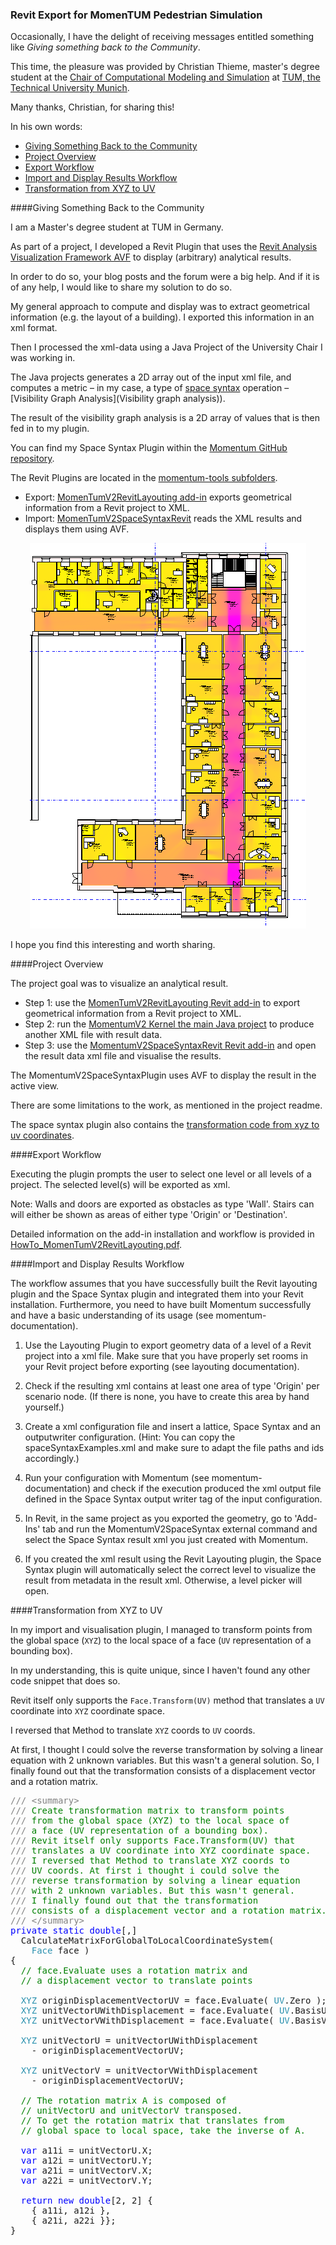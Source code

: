 <head>
<meta http-equiv="Content-Type" content="text/html; charset=utf-8">
<link rel="stylesheet" type="text/css" href="bc.css">
<!--
<script src="run_prettify.js" type="text/javascript"></script>
<script src="https://google-code-prettify.googlecode.com/svn/loader/run_prettify.js" type="text/javascript"></script>
-->
<script src="https://cdn.rawgit.com/google/code-prettify/master/loader/run_prettify.js" type="text/javascript"></script>
</head>

<!---

- https://github.com/tumcms/MomenTUM
  pedestrian simulation framework and tools
  the [Chair of Computational Modeling and Simulation](https://www.cms.bgu.tum.de/en/)
  [Technische Universität München](https://www.tum.de)
  The [layout-tools](https://github.com/tumcms/MomenTUM/tree/master/momentum-tools) projects provide mechanisms to generate simulation scenarios based on different input data (AutoCAD, Revit, OSM).
  https://github.com/tumcms/MomenTUM/tree/master/momentum-tools/momentum-layout-tools/momentum-layout-tools-revit
  This plugin is used to export geometrical information from a Revit project to a xml. The generated xml contains layouts (scenarios/levels) which can be used for Momentum simulations.

 #RevitAPI @AutodeskRevit #bim #dynamobim @AutodeskForge #ForgeDevCon #AULONDON

&ndash;
...

--->

### Revit Export for MomenTUM Pedestrian Simulation

Occasionally, I have the delight of receiving messages entitled something like *Giving something back to the Community*.

This time, the pleasure was provided by Christian Thieme, master's degree student at
the [Chair of Computational Modeling and Simulation](https://www.cms.bgu.tum.de/en) at
[TUM, the Technical University Munich](https://www.tum.de).

Many thanks, Christian, for sharing this!

In his own words:

- [Giving Something Back to the Community](#2) 
- [Project Overview](#3) 
- [Export Workflow](#4) 
- [Import and Display Results Workflow](#5) 
- [Transformation from XYZ to UV](#6) 


####<a name="2"></a>Giving Something Back to the Community

I am a Master's degree student at TUM in Germany.

As part of a project, I developed a Revit Plugin that uses
the [Revit Analysis Visualization Framework AVF](http://thebuildingcoder.typepad.com/blog/avf) to
display (arbitrary) analytical results.

In order to do so, your blog posts and the forum were a big help. And if it is of any help, I would like to share my solution to do so.

My general approach to compute and display was to extract geometrical information (e.g. the layout of a building).
I exported this information in an xml format.

Then I processed the xml-data using a Java Project of the University Chair I was working in.

The Java projects generates a 2D array out of the input xml file, and computes a metric &ndash; in my case, a type
of [space syntax](https://en.wikipedia.org/wiki/Space_syntax) operation
&ndash; [Visibility Graph Analysis](Visibility graph analysis)).

The result of the visibility graph analysis is a 2D array of values that is then fed in to my plugin.

You can find my Space Syntax Plugin within
the [Momentum GitHub repository](https://github.com/tumcms/MomenTUM).

The Revit Plugins are located in
the [momentum-tools subfolders](https://github.com/tumcms/MomenTUM/tree/master/momentum-tools).

- Export: [MomenTumV2RevitLayouting add-in](https://github.com/tumcms/MomenTUM/tree/master/momentum-tools/momentum-layout-tools/momentum-layout-tools-revit) exports geometrical information from a Revit project to XML.
- Import: [MomenTumV2SpaceSyntaxRevit](https://github.com/tumcms/MomenTUM/tree/master/momentum-tools/momentum-spaceSyntax-tools/momentum-spaceSyntax-tools-revit) reads the XML results and displays them using AVF.

<center>
<img src="img/momentum_gebaeude_7_rvt_export.png" alt="Gebaeude 7" width="442"/>
</center>

I hope you find this interesting and worth sharing.


####<a name="3"></a>Project Overview

The project goal was to visualize an analytical result.
 
- Step 1: use
the [MomenTumV2RevitLayouting Revit add-in](https://github.com/tumcms/MomenTUM/tree/master/momentum-tools/momentum-layout-tools/momentum-layout-tools-revit) to
export geometrical information from a Revit project to XML.
- Step 2: run
the [MomentumV2 Kernel the main Java project](https://github.com/tumcms/MomenTUM) to produce another XML file with result data.
- Step 3: use
the [MomentumV2SpaceSyntaxRevit Revit add-in](https://github.com/tumcms/MomenTUM/tree/master/momentum-tools/momentum-spaceSyntax-tools/momentum-spaceSyntax-tools-revit) and open the result data xml file and visualise the results.

The MomentumV2SpaceSyntaxPlugin uses AVF to display the result in the active view.

There are some limitations to the work, as mentioned in the project readme.

The space syntax plugin also contains the [transformation code from xyz to uv coordinates](#6).


####<a name="4"></a>Export Workflow

Executing the plugin prompts the user to select one level or all levels of a project. The selected level(s) will be exported as xml.

Note: Walls and doors are exported as obstacles as type 'Wall'. Stairs can will either be shown as areas of either type 'Origin' or 'Destination'.

Detailed information on the add-in installation and workflow is provided in [HowTo_MomenTumV2RevitLayouting.pdf](zip/HowTo_MomenTumV2RevitLayouting.pdf).


####<a name="5"></a>Import and Display Results Workflow

The workflow assumes that you have successfully built the Revit layouting plugin and the Space Syntax plugin and integrated them into your Revit installation. Furthermore, you need to have built Momentum successfully and have a basic understanding of its usage (see momentum-documentation).

1. Use the Layouting Plugin to export geometry data of a level of a Revit project into a xml file. Make sure that you have properly set rooms in your Revit project before exporting (see layouting documentation).

2. Check if the resulting xml contains at least one area of type 'Origin' per scenario node.
(If there is none, you have to create this area by hand yourself.)

3. Create a xml configuration file and insert a lattice, Space Syntax and an outputwriter configuration.
(Hint: You can copy the spaceSyntaxExamples.xml and make sure to adapt the file paths and ids accordingly.)

4. Run your configuration with Momentum (see momentum-documentation) and check if the execution produced the xml output file defined in the Space Syntax output writer tag of the input configuration.

5. In Revit, in the same project as you exported the geometry, go to 'Add-Ins' tab and run the MomentumV2SpaceSyntax external command and select the Space Syntax result xml you just created with Momentum.

6. If you created the xml result using the Revit Layouting plugin, the Space Syntax plugin will automatically select the correct level to visualize the result from metadata in the result xml. Otherwise, a level picker will open.


####<a name="6"></a>Transformation from XYZ to UV

In my import and visualisation plugin, I managed to transform points from the global space (`XYZ`) to the local space of a face (`UV` representation of a bounding box).

In my understanding, this is quite unique, since I haven't found any other code snippet that does so.

Revit itself only supports the `Face.Transform(UV)` method that translates a `UV` coordinate into `XYZ` coordinate space.

I reversed that Method to translate `XYZ` coords to `UV` coords.

At first, I thought I could solve the reverse transformation by solving a linear equation with 2 unknown variables. But this wasn't a general solution. So, I finally found out that the transformation consists of a displacement vector and a rotation matrix.

<pre class="code">
<span style="color:gray;">///</span><span style="color:green;">&nbsp;</span><span style="color:gray;">&lt;</span><span style="color:gray;">summary</span><span style="color:gray;">&gt;</span>
<span style="color:gray;">///</span><span style="color:green;">&nbsp;Create&nbsp;transformation&nbsp;matrix&nbsp;to&nbsp;transform&nbsp;points&nbsp;</span>
<span style="color:gray;">///</span><span style="color:green;">&nbsp;from&nbsp;the&nbsp;global&nbsp;space&nbsp;(XYZ)&nbsp;to&nbsp;the&nbsp;local&nbsp;space&nbsp;of&nbsp;</span>
<span style="color:gray;">///</span><span style="color:green;">&nbsp;a&nbsp;face&nbsp;(UV&nbsp;representation&nbsp;of&nbsp;a&nbsp;bounding&nbsp;box).</span>
<span style="color:gray;">///</span><span style="color:green;">&nbsp;Revit&nbsp;itself&nbsp;only&nbsp;supports&nbsp;Face.Transform(UV)&nbsp;that&nbsp;</span>
<span style="color:gray;">///</span><span style="color:green;">&nbsp;translates&nbsp;a&nbsp;UV&nbsp;coordinate&nbsp;into&nbsp;XYZ&nbsp;coordinate&nbsp;space.&nbsp;</span>
<span style="color:gray;">///</span><span style="color:green;">&nbsp;I&nbsp;reversed&nbsp;that&nbsp;Method&nbsp;to&nbsp;translate&nbsp;XYZ&nbsp;coords&nbsp;to&nbsp;</span>
<span style="color:gray;">///</span><span style="color:green;">&nbsp;UV&nbsp;coords.&nbsp;At&nbsp;first&nbsp;i&nbsp;thought&nbsp;i&nbsp;could&nbsp;solve&nbsp;the&nbsp;</span>
<span style="color:gray;">///</span><span style="color:green;">&nbsp;reverse&nbsp;transformation&nbsp;by&nbsp;solving&nbsp;a&nbsp;linear&nbsp;equation&nbsp;</span>
<span style="color:gray;">///</span><span style="color:green;">&nbsp;with&nbsp;2&nbsp;unknown&nbsp;variables.&nbsp;But&nbsp;this&nbsp;wasn&#39;t&nbsp;general.&nbsp;</span>
<span style="color:gray;">///</span><span style="color:green;">&nbsp;I&nbsp;finally&nbsp;found&nbsp;out&nbsp;that&nbsp;the&nbsp;transformation&nbsp;</span>
<span style="color:gray;">///</span><span style="color:green;">&nbsp;consists&nbsp;of&nbsp;a&nbsp;displacement&nbsp;vector&nbsp;and&nbsp;a&nbsp;rotation&nbsp;matrix.</span>
<span style="color:gray;">///</span><span style="color:green;">&nbsp;</span><span style="color:gray;">&lt;/</span><span style="color:gray;">summary</span><span style="color:gray;">&gt;</span>
<span style="color:blue;">private</span>&nbsp;<span style="color:blue;">static</span>&nbsp;<span style="color:blue;">double</span>[,]&nbsp;
&nbsp;&nbsp;CalculateMatrixForGlobalToLocalCoordinateSystem(&nbsp;
&nbsp;&nbsp;&nbsp;&nbsp;<span style="color:#2b91af;">Face</span>&nbsp;face&nbsp;)
{
&nbsp;&nbsp;<span style="color:green;">//&nbsp;face.Evaluate&nbsp;uses&nbsp;a&nbsp;rotation&nbsp;matrix&nbsp;and</span>
&nbsp;&nbsp;<span style="color:green;">//&nbsp;a&nbsp;displacement&nbsp;vector&nbsp;to&nbsp;translate&nbsp;points</span>

&nbsp;&nbsp;<span style="color:#2b91af;">XYZ</span>&nbsp;originDisplacementVectorUV&nbsp;=&nbsp;face.Evaluate(&nbsp;<span style="color:#2b91af;">UV</span>.Zero&nbsp;);
&nbsp;&nbsp;<span style="color:#2b91af;">XYZ</span>&nbsp;unitVectorUWithDisplacement&nbsp;=&nbsp;face.Evaluate(&nbsp;<span style="color:#2b91af;">UV</span>.BasisU&nbsp;);
&nbsp;&nbsp;<span style="color:#2b91af;">XYZ</span>&nbsp;unitVectorVWithDisplacement&nbsp;=&nbsp;face.Evaluate(&nbsp;<span style="color:#2b91af;">UV</span>.BasisV&nbsp;);

&nbsp;&nbsp;<span style="color:#2b91af;">XYZ</span>&nbsp;unitVectorU&nbsp;=&nbsp;unitVectorUWithDisplacement&nbsp;
&nbsp;&nbsp;&nbsp;&nbsp;-&nbsp;originDisplacementVectorUV;

&nbsp;&nbsp;<span style="color:#2b91af;">XYZ</span>&nbsp;unitVectorV&nbsp;=&nbsp;unitVectorVWithDisplacement&nbsp;
&nbsp;&nbsp;&nbsp;&nbsp;-&nbsp;originDisplacementVectorUV;

&nbsp;&nbsp;<span style="color:green;">//&nbsp;The&nbsp;rotation&nbsp;matrix&nbsp;A&nbsp;is&nbsp;composed&nbsp;of</span>
&nbsp;&nbsp;<span style="color:green;">//&nbsp;unitVectorU&nbsp;and&nbsp;unitVectorV&nbsp;transposed.</span>
&nbsp;&nbsp;<span style="color:green;">//&nbsp;To&nbsp;get&nbsp;the&nbsp;rotation&nbsp;matrix&nbsp;that&nbsp;translates&nbsp;from&nbsp;</span>
&nbsp;&nbsp;<span style="color:green;">//&nbsp;global&nbsp;space&nbsp;to&nbsp;local&nbsp;space,&nbsp;take&nbsp;the&nbsp;inverse&nbsp;of&nbsp;A.</span>

&nbsp;&nbsp;<span style="color:blue;">var</span>&nbsp;a11i&nbsp;=&nbsp;unitVectorU.X;
&nbsp;&nbsp;<span style="color:blue;">var</span>&nbsp;a12i&nbsp;=&nbsp;unitVectorU.Y;
&nbsp;&nbsp;<span style="color:blue;">var</span>&nbsp;a21i&nbsp;=&nbsp;unitVectorV.X;
&nbsp;&nbsp;<span style="color:blue;">var</span>&nbsp;a22i&nbsp;=&nbsp;unitVectorV.Y;

&nbsp;&nbsp;<span style="color:blue;">return</span>&nbsp;<span style="color:blue;">new</span>&nbsp;<span style="color:blue;">double</span>[2,&nbsp;2]&nbsp;{
&nbsp;&nbsp;&nbsp;&nbsp;{&nbsp;a11i,&nbsp;a12i&nbsp;},
&nbsp;&nbsp;&nbsp;&nbsp;{&nbsp;a21i,&nbsp;a22i&nbsp;}};
}
</pre>
